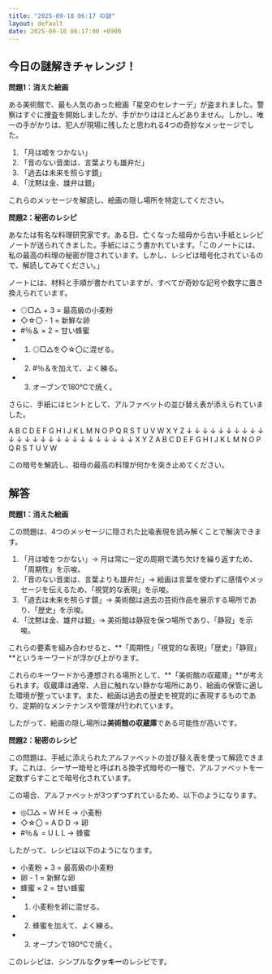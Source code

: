 ```yaml
---
title: "2025-09-18 06:17 の謎"
layout: default
date: 2025-09-18 06:17:00 +0900
---
```

## 今日の謎解きチャレンジ！

**問題1：消えた絵画**

ある美術館で、最も人気のあった絵画「星空のセレナーデ」が盗まれました。警察はすぐに捜査を開始しましたが、手がかりはほとんどありません。しかし、唯一の手がかりは、犯人が現場に残したと思われる4つの奇妙なメッセージでした。

1.  「月は嘘をつかない」
2.  「音のない音楽は、言葉よりも雄弁だ」
3.  「過去は未来を照らす鏡」
4.  「沈黙は金、雄弁は銀」

これらのメッセージを解読し、絵画の隠し場所を特定してください。

**問題2：秘密のレシピ**

あなたは有名な料理研究家です。ある日、亡くなった祖母から古い手紙とレシピノートが送られてきました。手紙にはこう書かれています。「このノートには、私の最高の料理の秘密が隠されています。しかし、レシピは暗号化されているので、解読してみてください。」

ノートには、材料と手順が書かれていますが、すべてが奇妙な記号や数字に置き換えられています。

*   ◎□△ + 3 = 最高級の小麦粉
*   ◇☆〇 - 1 = 新鮮な卵
*   #％＆ × 2 = 甘い蜂蜜
*   1.  ◎□△を◇☆〇に混ぜる。
*   2.  #％＆を加えて、よく練る。
*   3.  オーブンで180℃で焼く。

さらに、手紙にはヒントとして、アルファベットの並び替え表が添えられていました。

A B C D E F G H I J K L M N O P Q R S T U V W X Y Z
↓ ↓ ↓ ↓ ↓ ↓ ↓ ↓ ↓ ↓ ↓ ↓ ↓ ↓ ↓ ↓ ↓ ↓ ↓ ↓ ↓ ↓ ↓ ↓ ↓ ↓
X Y Z A B C D E F G H I J K L M N O P Q R S T U V W

この暗号を解読し、祖母の最高の料理が何かを突き止めてください。

## 解答

**問題1：消えた絵画**

この問題は、4つのメッセージに隠された比喩表現を読み解くことで解決できます。

1.  「月は嘘をつかない」→ 月は常に一定の周期で満ち欠けを繰り返すため、「周期性」を示唆。
2.  「音のない音楽は、言葉よりも雄弁だ」→ 絵画は言葉を使わずに感情やメッセージを伝えるため、「視覚的な表現」を示唆。
3.  「過去は未来を照らす鏡」→ 美術館は過去の芸術作品を展示する場所であり、「歴史」を示唆。
4.  「沈黙は金、雄弁は銀」→ 美術館は静寂を保つ場所であり、「静寂」を示唆。

これらの要素を組み合わせると、**「周期性」「視覚的な表現」「歴史」「静寂」**というキーワードが浮かび上がります。

これらのキーワードから連想される場所として、**「美術館の収蔵庫」**が考えられます。収蔵庫は通常、人目に触れない静かな場所にあり、絵画の保管に適した環境が整っています。また、絵画は過去の歴史を視覚的に表現するものであり、定期的なメンテナンスや管理が行われています。

したがって、絵画の隠し場所は**美術館の収蔵庫**である可能性が高いです。

**問題2：秘密のレシピ**

この問題は、手紙に添えられたアルファベットの並び替え表を使って解読できます。これは、シーザー暗号と呼ばれる換字式暗号の一種で、アルファベットを一定数ずらすことで暗号化されています。

この場合、アルファベットが3つずつずれているため、以下のようになります。

*   ◎□△ = W H E → 小麦粉
*   ◇☆〇 = A D D → 卵
*   #％＆ = U L L → 蜂蜜

したがって、レシピは以下のようになります。

*   小麦粉 + 3 = 最高級の小麦粉
*   卵 - 1 = 新鮮な卵
*   蜂蜜 × 2 = 甘い蜂蜜
*   1.  小麦粉を卵に混ぜる。
*   2.  蜂蜜を加えて、よく練る。
*   3.  オーブンで180℃で焼く。

このレシピは、シンプルな**クッキー**のレシピです。
